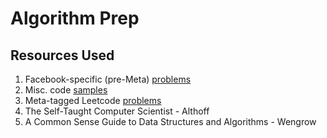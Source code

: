# Algorithm Prep
## Resources Used
1. Facebook-specific (pre-Meta) [problems](https://github.com/hxu296/leetcode-company-wise-problems-2022?tab=readme-ov-file#facebook)
2. Misc. code [samples](https://github.com/venugopalrohit/code_samples/tree/master)
3. Meta-tagged Leetcode [problems](https://docs.google.com/spreadsheets/d/1gPTzZc5EIilcwbyN1JeZMDnPYk4sl1HbkinJmW9k_to/edit?gid=0#gid=0)
4. The Self-Taught Computer Scientist - Althoff
5. A Common Sense Guide to Data Structures and Algorithms - Wengrow